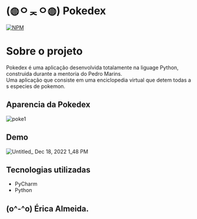 #  (◍ㅇᆽㅇ◍) Pokedex

[![ NPM ](https://img.shields.io/npm/l/react)](https://github.com/EricaAlmeid/Pokedex/blob/main/LICENSE)

#  Sobre o projeto

Pokedex é uma aplicação desenvolvida totalamente  na liguage Python, construida durante a mentoria do Pedro Marins.<br>
Uma aplicação que consiste em uma  enciclopedia virtual que detem todas a s especies de pokemon.

##  Aparencia da Pokedex

![poke1](https://user-images.githubusercontent.com/115961939/208311489-ed3fc0b2-f7a4-4629-9412-260c0de106e1.png)

## Demo

![Untitled_ Dec 18, 2022 1_48 PM](https://user-images.githubusercontent.com/115961939/208311528-07b7249e-af8b-4b23-8f27-00c6edb23082.gif)

## Tecnologias utilizadas

+  PyCharm
+  Python

##  (o^-^o) Érica Almeida.

